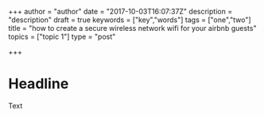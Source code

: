 +++
author = "author"
date = "2017-10-03T16:07:37Z"
description = "description"
draft = true
keywords = ["key","words"]
tags = ["one","two"]
title = "how to create a secure wireless network wifi for your airbnb guests"
topics = ["topic 1"]
type = "post"

+++

# Headline

Text
